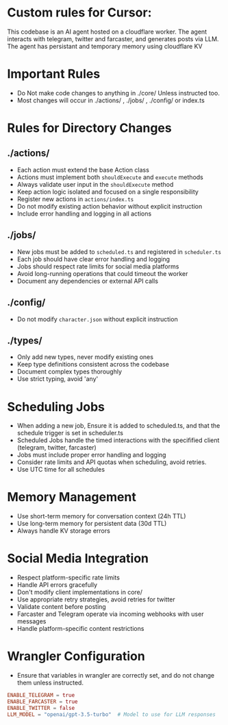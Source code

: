 # Custom rules for Cursor:
This codebase is an AI agent hosted on a cloudflare worker. 
The agent interacts with telegram, twitter and farcaster, and generates posts via LLM.
The agent has persistant and temporary memory using cloudflare KV

# Important Rules
- Do Not make code changes to anything in ./core/ Unless instructed too.
- Most changes will occur in ./actions/ , ./jobs/ , ./config/ or index.ts

# Rules for Directory Changes

## ./actions/
- Each action must extend the base Action class
- Actions must implement both `shouldExecute` and `execute` methods
- Always validate user input in the `shouldExecute` method
- Keep action logic isolated and focused on a single responsibility
- Register new actions in `actions/index.ts`
- Do not modify existing action behavior without explicit instruction
- Include error handling and logging in all actions

## ./jobs/
- New jobs must be added to `scheduled.ts` and registered in `scheduler.ts`
- Each job should have clear error handling and logging
- Jobs should respect rate limits for social media platforms
- Avoid long-running operations that could timeout the worker
- Document any dependencies or external API calls

## ./config/
- Do not modify `character.json` without explicit instruction

## ./types/
- Only add new types, never modify existing ones
- Keep type definitions consistent across the codebase
- Document complex types thoroughly
- Use strict typing, avoid 'any'

# Scheduling Jobs
- When adding a new job, Ensure it is added to scheduled.ts, and that the schedule trigger is set in scheduler.ts
- Scheduled Jobs handle the timed interactions with the specifified client (telegram, twitter, farcaster)
- Jobs must include proper error handling and logging
- Consider rate limits and API quotas when scheduling, avoid retries.
- Use UTC time for all schedules

# Memory Management
- Use short-term memory for conversation context (24h TTL)
- Use long-term memory for persistent data (30d TTL)
- Always handle KV storage errors

# Social Media Integration
- Respect platform-specific rate limits
- Handle API errors gracefully
- Don't modify client implementations in core/
- Use appropriate retry strategies, avoid retries for twitter
- Validate content before posting
- Farcaster and Telegram operate via incoming webhooks with user messages
- Handle platform-specific content restrictions

# Wrangler Configuration
- Ensure that variables in wrangler are correctly set, and do not change them unless instructed. 
```toml
ENABLE_TELEGRAM = true
ENABLE_FARCASTER = true
ENABLE_TWITTER = false 
LLM_MODEL = "openai/gpt-3.5-turbo"  # Model to use for LLM responses
```

